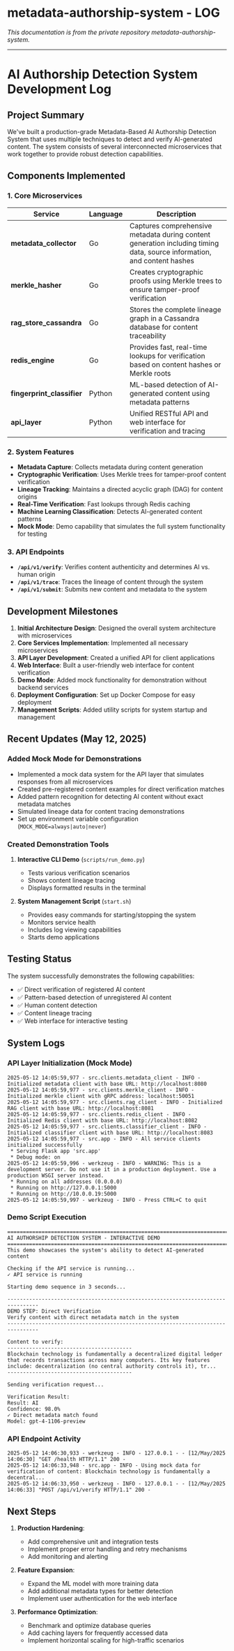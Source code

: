 # metadata-authorship-system - LOG

*This documentation is from the private repository metadata-authorship-system.*

---

# AI Authorship Detection System Development Log

## Project Summary

We've built a production-grade Metadata-Based AI Authorship Detection System that uses multiple techniques to detect and verify AI-generated content. The system consists of several interconnected microservices that work together to provide robust detection capabilities.

## Components Implemented

### 1. Core Microservices

| Service | Language | Description |
|---------|----------|-------------|
| **metadata_collector** | Go | Captures comprehensive metadata during content generation including timing data, source information, and content hashes |
| **merkle_hasher** | Go | Creates cryptographic proofs using Merkle trees to ensure tamper-proof verification |
| **rag_store_cassandra** | Go | Stores the complete lineage graph in a Cassandra database for content traceability |
| **redis_engine** | Go | Provides fast, real-time lookups for verification based on content hashes or Merkle roots |
| **fingerprint_classifier** | Python | ML-based detection of AI-generated content using metadata patterns |
| **api_layer** | Python | Unified RESTful API and web interface for verification and tracing |

### 2. System Features

- **Metadata Capture**: Collects metadata during content generation
- **Cryptographic Verification**: Uses Merkle trees for tamper-proof content verification
- **Lineage Tracking**: Maintains a directed acyclic graph (DAG) for content origins
- **Real-Time Verification**: Fast lookups through Redis caching
- **Machine Learning Classification**: Detects AI-generated content patterns
- **Mock Mode**: Demo capability that simulates the full system functionality for testing

### 3. API Endpoints

- **`/api/v1/verify`**: Verifies content authenticity and determines AI vs. human origin
- **`/api/v1/trace`**: Traces the lineage of content through the system
- **`/api/v1/submit`**: Submits new content and metadata to the system

## Development Milestones

1. **Initial Architecture Design**: Designed the overall system architecture with microservices
2. **Core Services Implementation**: Implemented all necessary microservices
3. **API Layer Development**: Created a unified API for client applications
4. **Web Interface**: Built a user-friendly web interface for content verification
5. **Demo Mode**: Added mock functionality for demonstration without backend services
6. **Deployment Configuration**: Set up Docker Compose for easy deployment
7. **Management Scripts**: Added utility scripts for system startup and management

## Recent Updates (May 12, 2025)

### Added Mock Mode for Demonstrations

- Implemented a mock data system for the API layer that simulates responses from all microservices
- Created pre-registered content examples for direct verification matches
- Added pattern recognition for detecting AI content without exact metadata matches
- Simulated lineage data for content tracing demonstrations
- Set up environment variable configuration (`MOCK_MODE=always|auto|never`)

### Created Demonstration Tools

1. **Interactive CLI Demo** (`scripts/run_demo.py`)
   - Tests various verification scenarios
   - Shows content lineage tracing
   - Displays formatted results in the terminal

2. **System Management Script** (`start.sh`)
   - Provides easy commands for starting/stopping the system
   - Monitors service health
   - Includes log viewing capabilities
   - Starts demo applications

## Testing Status

The system successfully demonstrates the following capabilities:

- ✅ Direct verification of registered AI content
- ✅ Pattern-based detection of unregistered AI content 
- ✅ Human content detection
- ✅ Content lineage tracing
- ✅ Web interface for interactive testing

## System Logs

### API Layer Initialization (Mock Mode)

```
2025-05-12 14:05:59,977 - src.clients.metadata_client - INFO - Initialized metadata client with base URL: http://localhost:8080
2025-05-12 14:05:59,977 - src.clients.merkle_client - INFO - Initialized merkle client with gRPC address: localhost:50051
2025-05-12 14:05:59,977 - src.clients.rag_client - INFO - Initialized RAG client with base URL: http://localhost:8081
2025-05-12 14:05:59,977 - src.clients.redis_client - INFO - Initialized Redis client with base URL: http://localhost:8082
2025-05-12 14:05:59,977 - src.clients.classifier_client - INFO - Initialized classifier client with base URL: http://localhost:8083
2025-05-12 14:05:59,977 - src.app - INFO - All service clients initialized successfully
 * Serving Flask app 'src.app'
 * Debug mode: on
2025-05-12 14:05:59,996 - werkzeug - INFO - WARNING: This is a development server. Do not use it in a production deployment. Use a production WSGI server instead.
 * Running on all addresses (0.0.0.0)
 * Running on http://127.0.0.1:5000
 * Running on http://10.0.0.19:5000
2025-05-12 14:05:59,997 - werkzeug - INFO - Press CTRL+C to quit
```

### Demo Script Execution

```
================================================================================
AI AUTHORSHIP DETECTION SYSTEM - INTERACTIVE DEMO
================================================================================
This demo showcases the system's ability to detect AI-generated content

Checking if the API service is running...
✓ API service is running

Starting demo sequence in 3 seconds...

--------------------------------------------------------------------------------
DEMO STEP: Direct Verification
Verify content with direct metadata match in the system
--------------------------------------------------------------------------------

Content to verify:
----------------------------------------
Blockchain technology is fundamentally a decentralized digital ledger that records transactions across many computers. Its key features include: decentralization (no central authority controls it), tr...
----------------------------------------

Sending verification request...

Verification Result:
Result: AI
Confidence: 98.0%
✓ Direct metadata match found
Model: gpt-4-1106-preview
```

### API Endpoint Activity

```
2025-05-12 14:06:30,933 - werkzeug - INFO - 127.0.0.1 - - [12/May/2025 14:06:30] "GET /health HTTP/1.1" 200 -
2025-05-12 14:06:33,948 - src.app - INFO - Using mock data for verification of content: Blockchain technology is fundamentally a decentral...
2025-05-12 14:06:33,950 - werkzeug - INFO - 127.0.0.1 - - [12/May/2025 14:06:33] "POST /api/v1/verify HTTP/1.1" 200 -
```

## Next Steps

1. **Production Hardening**:
   - Add comprehensive unit and integration tests
   - Implement proper error handling and retry mechanisms
   - Add monitoring and alerting

2. **Feature Expansion**:
   - Expand the ML model with more training data
   - Add additional metadata types for better detection
   - Implement user authentication for the web interface

3. **Performance Optimization**:
   - Benchmark and optimize database queries
   - Add caching layers for frequently accessed data
   - Implement horizontal scaling for high-traffic scenarios
